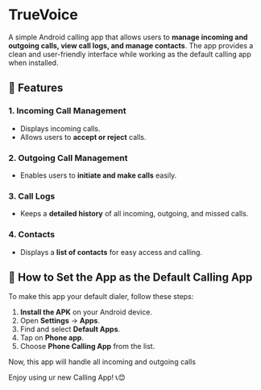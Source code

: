 # TrueVoice

A simple Android calling app that allows users to **manage incoming and outgoing calls, view call logs, and manage contacts**. The app provides a clean and user-friendly interface while working as the default calling app when installed.
## 📌 Features

### 1. Incoming Call Management
- Displays incoming calls.
- Allows users to **accept or reject** calls.

### 2. Outgoing Call Management
- Enables users to **initiate and make calls** easily.

### 3. Call Logs
- Keeps a **detailed history** of all incoming, outgoing, and missed calls.

### 4. Contacts
- Displays a **list of contacts** for easy access and calling.

## 📖 How to Set the App as the Default Calling App
To make this app your default dialer, follow these steps:

1. **Install the APK** on your Android device.
2. Open **Settings** → **Apps**.
3. Find and select **Default Apps**.
4. Tap on **Phone app**.
5. Choose **Phone Calling App** from the list.

Now, this app will handle all incoming and outgoing calls

Enjoy using ur new Calling App! 📞😊

